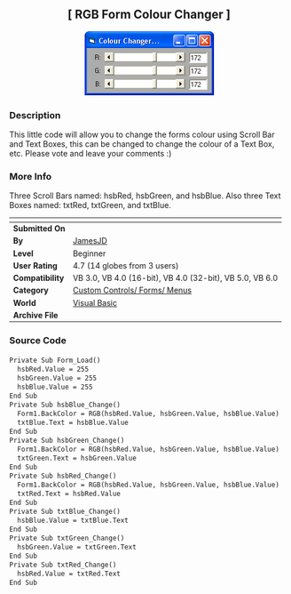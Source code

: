 ﻿<div align="center">

## \[ RGB Form Colour Changer \]

<img src="PIC2003910618496318.gif">
</div>

### Description

This little code will allow you to change the forms colour using Scroll Bar and Text Boxes, this can be changed to change the colour of a Text Box, etc. Please vote and leave your comments :)
 
### More Info
 
Three Scroll Bars named: hsbRed, hsbGreen, and hsbBlue. Also three Text Boxes named: txtRed, txtGreen, and txtBlue.


<span>             |<span>
---                |---
**Submitted On**   |
**By**             |[JamesJD](https://github.com/Planet-Source-Code/PSCIndex/blob/master/ByAuthor/jamesjd.md)
**Level**          |Beginner
**User Rating**    |4.7 (14 globes from 3 users)
**Compatibility**  |VB 3\.0, VB 4\.0 \(16\-bit\), VB 4\.0 \(32\-bit\), VB 5\.0, VB 6\.0
**Category**       |[Custom Controls/ Forms/  Menus](https://github.com/Planet-Source-Code/PSCIndex/blob/master/ByCategory/custom-controls-forms-menus__1-4.md)
**World**          |[Visual Basic](https://github.com/Planet-Source-Code/PSCIndex/blob/master/ByWorld/visual-basic.md)
**Archive File**   |[](https://github.com/Planet-Source-Code/jamesjd-rgb-form-colour-changer__1-48392/archive/master.zip)





### Source Code

```
Private Sub Form_Load()
  hsbRed.Value = 255
  hsbGreen.Value = 255
  hsbBlue.Value = 255
End Sub
Private Sub hsbBlue_Change()
  Form1.BackColor = RGB(hsbRed.Value, hsbGreen.Value, hsbBlue.Value)
  txtBlue.Text = hsbBlue.Value
End Sub
Private Sub hsbGreen_Change()
  Form1.BackColor = RGB(hsbRed.Value, hsbGreen.Value, hsbBlue.Value)
  txtGreen.Text = hsbGreen.Value
End Sub
Private Sub hsbRed_Change()
  Form1.BackColor = RGB(hsbRed.Value, hsbGreen.Value, hsbBlue.Value)
  txtRed.Text = hsbRed.Value
End Sub
Private Sub txtBlue_Change()
  hsbBlue.Value = txtBlue.Text
End Sub
Private Sub txtGreen_Change()
  hsbGreen.Value = txtGreen.Text
End Sub
Private Sub txtRed_Change()
  hsbRed.Value = txtRed.Text
End Sub
```

